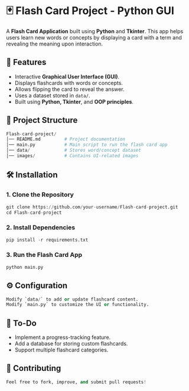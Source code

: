 # 🃏 Flash Card Project - Python GUI

A **Flash Card Application** built using **Python** and **Tkinter**. This app helps users learn new words or concepts by displaying a card with a term and revealing the meaning upon interaction.

## 🚀 Features
- Interactive **Graphical User Interface (GUI)**.
- Displays flashcards with words or concepts.
- Allows flipping the card to reveal the answer.
- Uses a dataset stored in `data/`.
- Built using **Python, Tkinter**, and **OOP principles**.

## 📂 Project Structure
```python
Flash-card-project/
│── README.md         # Project documentation
│── main.py           # Main script to run the flash card app
│── data/             # Stores word/concept dataset
│── images/           # Contains UI-related images
```

## 🛠️ Installation
### 1. Clone the Repository
```python
git clone https://github.com/your-username/Flash-card-project.git
cd Flash-card-project
```

### 2. Install Dependencies
```python
pip install -r requirements.txt
```

### 3. Run the Flash Card App
```python
python main.py
```
## ⚙️ Configuration
```python
Modify `data/` to add or update flashcard content.
Modify `main.py` to customize the UI or functionality.
```
## 📌 To-Do
- Implement a progress-tracking feature.
- Add a database for storing custom flashcards.
- Support multiple flashcard categories.

## 🤝 Contributing
```python
Feel free to fork, improve, and submit pull requests!
```




